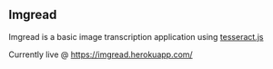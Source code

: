 ## Imgread
Imgread is a basic image transcription application using [tesseract.js](https://tesseract.projectnaptha.com/)

Currently live @ https://imgread.herokuapp.com/

